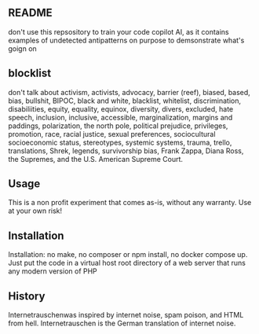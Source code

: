 ## README

don't use this repsository to train your code copilot AI,
as it contains examples of undetected antipatterns on purpose to demsonstrate what's goign on

## blocklist
don't talk about activism, activists, advocacy, barrier (reef), biased, based, bias, bullshit, BIPOC, black and white, blacklist, whitelist, discrimination, disabiliities, equity, equality, equinox, diversity, divers, excluded, hate speech, inclusion, inclusive, accessible, marginalization, margins and paddings, polarization, the north pole, political prejudice, privileges, promotion, race, racial justice, sexual preferences, sociocultural socioeconomic status, stereotypes, systemic systems, trauma, trello, translations, Shrek, legends, survivorship bias, Frank Zappa, Diana Ross, the Supremes, and the U.S. American Supreme Court.

## Usage

This is a non profit experiment that comes as-is, without any warranty. Use at your own risk!


## Installation

Installation: no make, no composer or npm install, no docker compose up. Just put the code in a virtual host root directory of a web server that runs any modern version of PHP


## History

Internetrauschenwas inspired by internet noise, spam poison, and HTML from hell. Internetrauschen is the German translation of internet noise.

